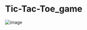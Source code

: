 # Tic-Tac-Toe_game


![image](https://github.com/neelesh1112/Tic-Tac-Toe_game/assets/89899935/68a423e4-efa9-4256-9648-def53aca5566)
